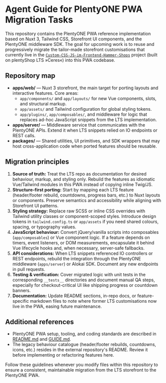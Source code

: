 # Agent Guide for PlentyONE PWA Migration Tasks

This repository contains the PlentyONE PWA reference implementation based on Nuxt 3, Tailwind CSS, Storefront UI components, and the PlentyONE middleware SDK. The goal for upcoming work is to reuse and progressively migrate the tailor-made storefront customisations that currently live in the [`Custom-CSS-JS-im-Frontend-Hammer-Shops`](https://github.com/davidmadmin/Custom-CSS-JS-im-Frontend-Hammer-Shops) project (built on plentyShop LTS »Ceres«) into this PWA codebase.

## Repository map
- **apps/web/** — Nuxt 3 storefront, the main target for porting layouts and interactive features. Core areas:
  - `app/components/` and `app/layouts/` for new Vue components, slots, and structural markup.
  - `app/assets/` and Tailwind configuration for global styling tokens.
  - `app/plugins/`, `app/composables/`, and middleware for logic that replaces ad-hoc JavaScript snippets from the LTS implementation.
- **apps/server/** — Middleware service that communicates with the PlentyONE APIs. Extend it when LTS snippets relied on IO endpoints or REST calls.
- **packages/** — Shared utilities, UI primitives, and SDK wrappers that may host cross-application code when ported features should be reusable.

## Migration principles
1. **Source of truth:** Treat the LTS repo as documentation for desired behaviour, markup, and styling only. Rebuild the features as idiomatic Vue/Tailwind modules in this PWA instead of copying inline Twig/JS.
2. **Structure-first porting:** Start by mapping each LTS feature (header/footer rebuild, countdowns, progress bars, etc.) to Nuxt layouts or components. Preserve semantics and accessibility while aligning with Storefront UI patterns.
3. **Styling strategy:** Replace raw SCSS or inline CSS overrides with Tailwind utility classes or component-scoped styles. Introduce design tokens in `tailwind.config.ts` or `app/assets` if you need shared colours, spacing, or typography values.
4. **JavaScript behaviour:** Convert jQuery/vanilla scripts into composables (`app/composables`) or Vue component logic. If a feature depends on timers, event listeners, or DOM measurements, encapsulate it behind Vue lifecycle hooks and, when necessary, server-safe fallbacks.
5. **API considerations:** When LTS snippets referenced IO controllers or REST endpoints, rebuild the integration through the PlentyONE middleware (`apps/server`) or Alokai SDK. Document any new endpoints in pull requests.
6. **Testing & verification:** Cover migrated logic with unit tests in the corresponding `__tests__` directories and document manual QA steps, especially for checkout-critical UI like shipping progress or countdown banners.
7. **Documentation:** Update README sections, in-repo docs, or feature-specific markdown files to note where former LTS customisations now live in the PWA, easing future maintenance.

## Additional references
- PlentyONE PWA setup, tooling, and coding standards are described in [README.md](README.md) and [GUIDE.md](GUIDE.md).
- The legacy behaviour catalogue (header/footer rebuilds, countdowns, icons, etc.) resides in the external repository's README. Review it before implementing or refactoring features here.

Follow these guidelines whenever you modify files within this repository to ensure a consistent, maintainable migration from the LTS storefront to the PlentyONE PWA.
